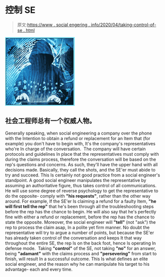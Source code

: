 # 控制 SE

> 原文:[https://www . social engering . info/2020/04/taking-control-of-se . html](https://www.socialengineering.info/2020/04/taking-control-of-se.html)

[![](img/88ce0c9334617c91ca005f9269f20789.png)](https://1.bp.blogspot.com/-wBm_-8Bs7jk/XomzDf8ra0I/AAAAAAAAjmY/iAMhcJc1Ojo06hUjLkkf8mWz7Xraznf7gCLcBGAsYHQ/s1600/Social%2BEngineer.%2Bwww.socialengineers.net.pg.jpg)

## **社会工程师总有一个权威人物。**

Generally speaking, when social engineering a company over the phone with the Intention to obtain a refund or replacement for an Item that (for example) you don't have to begin with, It's the company's representatives who're In charge of the conversation. 
  The company will have certain protocols and guidelines In place that the representatives must comply with during the claims process, therefore the conversation will be based on the rep's questions and concerns. As such, they'll have the upper hand with all decisions made. Basically, they call the shots, and the SE'er must abide to try and succeed. This Is certainly not good practice from a social engineer's standpoint.
  A good social engineer manipulates the representative by assuming an authoritative figure, thus takes control of all communications. He will use some degree of reverse psychology to get the representative to do the opposite- comply with **"his requests"**, rather than the other way around.
  For example, If the SE'er Is claiming a refund for a faulty Item, **"he will first tell the rep"** that he's been through all the troubleshooting steps before the rep has the chance to begin. He will also say that he's perfectly fine with either a refund or replacement, before the rep has the chance to state the opposite. Moreover, the social engineer will **"tell"** (not "ask") the rep to process the claim asap, In a polite yet firm manner.
  No doubt the representative will try to argue a number of points, but because the SE'er has already taken control of the conversation and keeps It that way throughout the entire SE, the rep Is on the back foot, hence Is operating In defense mode. 
  Taking **"control"** of the SE, not taking **"no"** for an answer, being **"adamant"** with the claims process and **"persevering"** from start to finish, will result In a successful outcome. This Is what defines an elite social engineer, and the reason why he can manipulate his target to his advantage- each and every time.